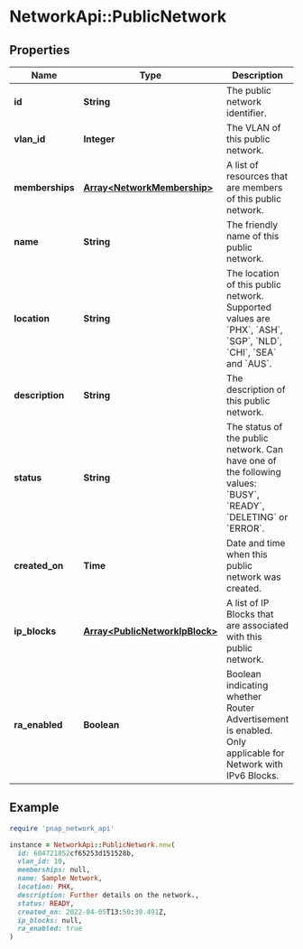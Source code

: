 # NetworkApi::PublicNetwork

## Properties

| Name | Type | Description | Notes |
| ---- | ---- | ----------- | ----- |
| **id** | **String** | The public network identifier. |  |
| **vlan_id** | **Integer** | The VLAN of this public network. |  |
| **memberships** | [**Array&lt;NetworkMembership&gt;**](NetworkMembership.md) | A list of resources that are members of this public network. |  |
| **name** | **String** | The friendly name of this public network. |  |
| **location** | **String** | The location of this public network. Supported values are &#x60;PHX&#x60;, &#x60;ASH&#x60;, &#x60;SGP&#x60;, &#x60;NLD&#x60;, &#x60;CHI&#x60;, &#x60;SEA&#x60; and &#x60;AUS&#x60;. |  |
| **description** | **String** | The description of this public network. | [optional] |
| **status** | **String** | The status of the public network. Can have one of the following values: &#x60;BUSY&#x60;, &#x60;READY&#x60;, &#x60;DELETING&#x60; or &#x60;ERROR&#x60;. |  |
| **created_on** | **Time** | Date and time when this public network was created. |  |
| **ip_blocks** | [**Array&lt;PublicNetworkIpBlock&gt;**](PublicNetworkIpBlock.md) | A list of IP Blocks that are associated with this public network. |  |
| **ra_enabled** | **Boolean** | Boolean indicating whether Router Advertisement is enabled. Only applicable for Network with IPv6 Blocks. | [optional] |

## Example

```ruby
require 'pnap_network_api'

instance = NetworkApi::PublicNetwork.new(
  id: 604721852cf65253d151528b,
  vlan_id: 10,
  memberships: null,
  name: Sample Network,
  location: PHX,
  description: Further details on the network.,
  status: READY,
  created_on: 2022-04-05T13:50:30.491Z,
  ip_blocks: null,
  ra_enabled: true
)
```

